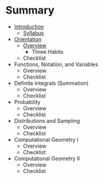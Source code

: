 # Summary

* [Introduction](README.md)
   * [Syllabus](syllabus.md)
* [Orientation](chapter1.md)
   * [Overview](overview.md)
       * Three Habits
   * Checklist
* Functions, Notation, and Variables
   * Overview
   * Checklist
* Definite Integrals (Summation)
   * Overview
   * Checklist
* Probability
   * Overview
   * Checklist
* Distributions and Sampling
   * Overview
   * Checklist
* Computational Geometry I
   * Overview
   * Checklist
* Computational Geometry II
   * Overview
   * Checklist


